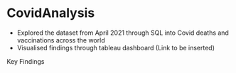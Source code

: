 # CovidAnalysis
- Explored the dataset from April 2021 through SQL into Covid deaths and vaccinations across the world 
- Visualised findings through tableau dashboard (Link to be inserted) 

Key Findings 
